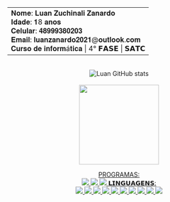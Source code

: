 <div align="center">
  <table align="center">
    <tr>
      <td>
        𝐍𝐨𝐦𝐞: 𝐋𝐮𝐚𝐧 𝐙𝐮𝐜𝐡𝐢𝐧𝐚𝐥𝐢 𝐙𝐚𝐧𝐚𝐫𝐝𝐨
        <br>𝐈𝐝𝐚𝐝𝐞: 𝟏8 𝐚𝐧𝐨𝐬
        <br>𝐂𝐞𝐥𝐮𝐥𝐚𝐫: 𝟒𝟖𝟗𝟗𝟗𝟑𝟖𝟎𝟐𝟎𝟑
        <br>𝐄𝐦𝐚𝐢𝐥: 𝐥𝐮𝐚𝐧𝐳𝐚𝐧𝐚𝐫𝐝𝐨𝟐𝟎𝟐𝟏@𝐨𝐮𝐭𝐥𝐨𝐨𝐤.𝐜𝐨𝐦
        <br>𝐂𝐮𝐫𝐬𝐨 𝐝𝐞 𝐢𝐧𝐟𝐨𝐫𝐦á𝐭𝐢𝐜𝐚 | 4° 𝗙𝗔𝗦𝗘 | 𝗦𝗔𝗧𝗖
      </td>
    </tr>
  </table>

  <br>![Luan GitHub stats](https://github-readme-stats.vercel.app/api?username=Luan-zanardo&theme=midnight-purple&show_icons=true)
  <br>
  <br><a href="https://github.com/Luan-zanardo"><img  height="180em" src="https://github-readme-stats.vercel.app/api/top-langs/?username=Luan-zanardo&layout=compact&theme=midnight-purple&show_icons=true" /><br>
  
  PROGRAMAS:
          <br>![](https://img.shields.io/badge/Unity-100000?style=for-the-badge&logo=unity&logoColor=white)
          ![](https://img.shields.io/badge/blender-%23F5792A.svg?style=for-the-badge&logo=blender&logoColor=white)
          <a href="https://lz7dev.itch.io">![](https://img.shields.io/badge/Itch.io-FA5C5C?style=for-the-badge&logo=itchdotio&logoColor=white)
  𝗟𝗜𝗡𝗚𝗨𝗔𝗚𝗘𝗡𝗦:
          <br><a href="https://github.com/Luan-zanardo/Front-end">![](https://img.shields.io/badge/HTML5-E34F26?style=for-the-badge&logo=html5&logoColor=white)
          <a href="https://github.com/Luan-zanardo/Front-end">![](https://img.shields.io/badge/CSS-239120?&style=for-the-badge&logo=css3&logoColor=white)
          <a href="https://github.com/Luan-zanardo/Front-end">![](https://img.shields.io/badge/JavaScript-F7DF1E?style=for-the-badge&logo=javascript&logoColor=black)
          <a href="https://github.com/Luan-zanardo/Phyton!">![](https://img.shields.io/badge/Python-3776AB?style=for-the-badge&logo=python&logoColor=white)
          <a href="https://github.com/Luan-zanardo/PHP">![](https://img.shields.io/badge/PHP-777BB4?style=for-the-badge&logo=php&logoColor=white)
          <a href="">![](https://img.shields.io/badge/C-00599C?style=for-the-badge&logo=c&logoColor=white)
          <a href="https://github.com/Luan-zanardo/Arduino">![](https://img.shields.io/badge/C%2B%2B-00599C?style=for-the-badge&logo=c%2B%2B&logoColor=white)
          <a href="https://github.com/Luan-zanardo/Unity">![](https://img.shields.io/badge/C%23-239120?style=for-the-badge&logo=c-sharp&logoColor=white)
          <a href="https://github.com/Luan-zanardo/React-Native">![](https://img.shields.io/badge/React_Native-20232A?style=for-the-badge&logo=react&logoColor=61DAFB)
          <a href="https://github.com/Luan-zanardo/SQL">![](https://img.shields.io/badge/MySQL-005C84?style=for-the-badge&logo=mysql&logoColor=white)
</div>
